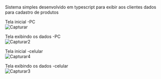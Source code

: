 Sistema simples desenvolvido em typescript para exibir aos clientes dados para cadastro de produtos

Tela inicial -PC 
<br>
![Capturar](https://github.com/Felipe-Bryan/dados-cadastro/assets/107513634/0edb98f7-426f-4ffa-85b6-e39459baf98c)

Tela exibindo os dados -PC
<br>
![Capturar2](https://github.com/Felipe-Bryan/dados-cadastro/assets/107513634/73f127f2-e22b-4981-b0f0-3b71716f6f35)

Tela inicial -celular
<br>
![Capturar4](https://github.com/Felipe-Bryan/dados-cadastro/assets/107513634/0dde2cb4-7361-4b08-b729-4c3d57fa0109)

Tela exibindo os dados -celular
<br>
![Capturar3](https://github.com/Felipe-Bryan/dados-cadastro/assets/107513634/802edee6-7308-41e6-8f32-e5dc9e6b5592)
